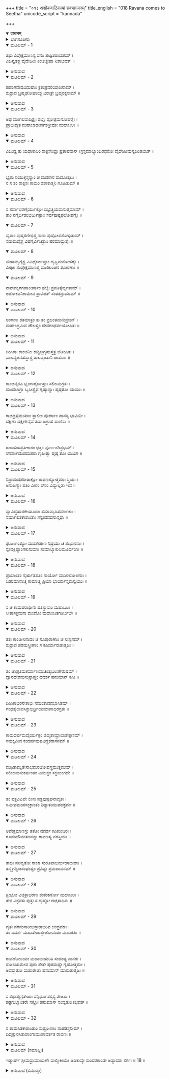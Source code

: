 +++
title = "०१८ अशोकवाटिकायां रावणागमनम्"
title_english = "018 Ravana comes to Seetha"
unicode_script = "kannada"

+++
<details open><summary>वाचनम्</summary>

<div class="audioEmbed"  caption="श्रीराम-हरिसीताराममूर्ति-घनपाठिभ्यां वचनम्" src="https://archive.org/download/Ramayana-recitation-Sriram-harisItArAmamUrti-Ghanapaati-v2/Kanda_5/Kanda_5_SK-018-Ravana_comes_to_Seetha_.mp3"></div>
</details>



<details><summary>ಭಾಗಸೂಚನಾ</summary>

ರಾವಣನು ಅಂತಃಪುರದ ಸ್ತ್ರೀಯರಿಂದ ಪರಿವೃತನಾಗಿ ಅಶೋಕವನಕ್ಕೆ ಬಂದುದನ್ನು ಹನುಮಂತನು ನೋಡಿದುದು
</details>

<details open><summary>ಮೂಲಮ್ - 1</summary>

ತಥಾ ವಿಪ್ರೇಕ್ಷಮಾಣಸ್ಯ ವನಂ ಪುಷ್ಪಿತಪಾದಪಮ್ ।  
ವಿಚಿನ್ವತಶ್ಚ ವೈದೇಹೀಂ ಕಿಂಚಿಚ್ಛೇಷಾ ನಿಶಾಭವತ್ ॥
</details>

<details><summary>ಅನುವಾದ</summary>

ಆಗ ಹನುಮಂತನು ಪುಷ್ಪಿತವಾದ ವೃಕ್ಷಗಳಿಂದ ನಿಬಿಡವಾಗಿದ್ದ ಅಶೋಕವನದಲ್ಲಿ ಜಾನಕಿಯನ್ನು ಹುಡುಕುತ್ತಿರುವಾಗಲೇ ರಾತ್ರಿಯ ಬಹುಭಾಗವು ಕಳೆದು ಸ್ವಲ್ಪಭಾಗಮಾತ್ರ ಉಳಿದಿತ್ತು.॥1॥
</details>

<details open><summary>ಮೂಲಮ್ - 2</summary>

ಷಡಂಗವೇದವಿದುಷಾಂ ಕ್ರತುಪ್ರವರಯಾಜಿನಾಮ್ ।  
ಶುಶ್ರಾವ ಬ್ರಹ್ಮಘೋಷಾಂಶ್ಚ ವಿರಾತ್ರೇ ಬ್ರಹ್ಮರಕ್ಷಸಾಮ್ ॥
</details>

<details><summary>ಅನುವಾದ</summary>

ರಾತ್ರಿಯು ಕಳೆಯುತ್ತಿದ್ದ ಆ ಸಮಯದಲ್ಲಿ ಸಾಂಗವೇದಾಧ್ಯಯನ ಮಾಡಿದ್ದ, ಮಹಾಯಜ್ಞಗಳ ಯಾಜಕರಾಗಿದ್ದ ಬ್ರಹ್ಮರಾಕ್ಷಸರು ಮಾಡುತ್ತಿದ್ದ ವೇದಘೋಷಗಳನ್ನು ಹನುಮಂತನು ಕೇಳಿದನು.॥2॥
</details>

<details open><summary>ಮೂಲಮ್ - 3</summary>

ಅಥ ಮಂಗಲವಾದಿತ್ರೈಃ ಶಬ್ದೈಃ ಶ್ರೋತ್ರಮನೋಹರೈಃ ।  
ಪ್ರಾಬುಧ್ಯತ ಮಹಾಬಾಹುರ್ದಶಗ್ರೀವೋ ಮಹಾಬಲಃ ॥
</details>

<details><summary>ಅನುವಾದ</summary>

ಅದೇ ಸಮಯದಲ್ಲಿ ಕಿವಿಗಳಿಗೆ ಇಂಪಾಗಿದ್ದ ಮಂಗಳವಾದ್ಯಗಳ ನಿನಾದದಿಂದ ದೀರ್ಘ ಬಾಹುವೂ, ಮಹಾಬಲಶಾಲಿಯೂ ಆದ ದಶಗ್ರೀವನನ್ನು ಅನುಚರರು ಎಚ್ಚರಿಸಿದರು.॥3॥
</details>

<details open><summary>ಮೂಲಮ್ - 4</summary>

ವಿಬುಧ್ಯ ತು ಯಥಾಕಾಲಂ ರಾಕ್ಷಸೇಂದ್ರಃ ಪ್ರತಾಪವಾನ್ ।ಸ್ರಸ್ತಮಾಲ್ಯಾಂಬರಧರೋ ವೈದೇಹೀಮನ್ವಚಿಂತಯತ್ ॥
</details>

<details><summary>ಅನುವಾದ</summary>

ಪ್ರತಾಪಶಾಲಿಯಾದ, ರಾಕ್ಷಸೇಂದ್ರನಾದ, ರಾವಣನು ಸಕಾಲದಲ್ಲಿ ಮೇಲೆದ್ದನು. ಅವನು ಧರಿಸಿದ್ದ ಮಾಲೆಗಳೂ, ಹಾರಗಳೂ, ಅಸ್ತವ್ಯಸ್ತವಾಗಿದ್ದವು. ಎದ್ದಾಗಲೇ ವೈದೇಹಿಯ ವಿಷಯವಾಗಿ ಯೋಚಿಸತೊಡಗಿದನು.॥4॥
</details>

<details open><summary>ಮೂಲಮ್ - 5</summary>

ಭೃಶಂ ನಿಯುಕ್ತಸ್ತಸ್ಯಾಂ ಚ ಮದನೇನ ಮದೋತ್ಕಟಃ ।  
ನ ಸ ತಂ ರಾಕ್ಷಸಃ ಕಾಮಂ ಶಶಾಕಾತ್ಮನಿ ಗೂಹಿತುಮ್ ॥
</details>

<details><summary>ಅನುವಾದ</summary>

ಮಾದಕ ಪದಾರ್ಥಗಳ ಸೇವನೆಯಿಂದ, ಮದೋತ್ಕಟನಾಗಿದ್ದು, ಮನ್ಮಥನ ಪ್ರಭಾವದಿಂದ ಸೀತಾದೇವಿಯಲ್ಲಿ ಅತ್ಯಾಸಕ್ತನಾಗಿದ್ದ ರಾವಣನು ಕಾಮದ ಉದ್ವೇಗವನ್ನು ಅಡಗಿಸದಾದನು.॥5॥
</details>

<details open><summary>ಮೂಲಮ್ - 6</summary>

ಸ ಸರ್ವಾಭರಣೈರ್ಯುಕ್ತೋ ಬಿಭ್ರಚ್ಛ್ರಿಯಮನುತ್ತಮಾಮ್ ।  
ತಾಂ ನಗೈರ್ಬಹುಭಿರ್ಜುಷ್ಟಾಂ ಸರ್ವಪುಷ್ಪಫಲೋಪಗೈಃ ॥
</details>

<details open><summary>ಮೂಲಮ್ - 7</summary>

ವೃತಾಂ ಪುಷ್ಕರಣೀಭಿಶ್ಚ ನಾನಾ ಪುಷ್ಪೋಪಶೋಭಿತಾಮ್ ।  
ಸದಾಮದೈಶ್ಚ ವಿಹಗೈರ್ವಿಚಿತ್ರಾಂ ಪರಮಾದ್ಭುತೈಃ ॥
</details>

<details open><summary>ಮೂಲಮ್ - 8</summary>

ಈಹಾಮೃಗೈಶ್ಚ ವಿವಿಧೈರ್ಜುಷ್ಟಾಂ ದೃಷ್ಟಿಮನೋಹರೈಃ ।  
ವೀಥೀಃ ಸಂಪ್ರೇಕ್ಷಮಾಣಶ್ಚ  ಮಣಿಕಾಂಚನ ತೋರಣಾಃ ॥
</details>

<details open><summary>ಮೂಲಮ್ - 9</summary>

ನಾನಾಮೃಗಗಣಾಕೀರ್ಣಾಂ ಫಲೈಃ ಪ್ರಪತಿತೈರ್ವೃತಾಮ್ ।  
ಅಶೋಕವನಿಕಾಮೇವ ಪ್ರಾವಿಶತ್ ಸಂತತದ್ರುಮಾಮ್ ॥
</details>

<details><summary>ಅನುವಾದ</summary>

ಒಡನೆಯೇ ಆಭರಣಗಳೆಲ್ಲವನ್ನು ತೊಟ್ಟುಕೊಂಡು, ನಯನ ಮನೋಹರವಾಗಿ ಸಿಂಗರಿಸಿಕೊಂಡು ಪರಮಶ್ರೇಷ್ಠವಾದ ಕಾಂತಿಯಿಂದ ರಾರಾಜಿಸುತ್ತಾ, ಫಲ-ಪುಷ್ಪಗಳಿಂದ ಸಮೃದ್ಧವಾಗಿದ್ದ ಅನೇಕ ವೃಕ್ಷಗಳಿಂದ ಕೂಡಿದ್ದ ಆ ಅಶೋಕವನವು ನಾನಾ ವಿಧವಾದ ಸರೋವರಗಳಿಂದ ಸಮಲಂಕೃತವಾಗಿದ್ದ, ನಾನಾವಿಧವಾದ ಪುಷ್ಪಗಳಿಂದ ಶೋಭಿಸುತ್ತಿದ್ದ, ನಿರಂತರ ಮದಿಸಿದ ಪಕ್ಷಿಗಳ ಕಲಕಲನಿನಾದದಿಂದ ಅದ್ಭುತವಾಗಿದ್ದು ಚಿತ್ರವಿಚಿತ್ರವಾಗಿದ್ದ, ಕಣ್ಣುಗಳಿಗೆ ಹಬ್ಬವನ್ನುಂಟುಮಾಡುತ್ತಿದ್ದ ವಿಧ-ವಿಧವಾದ ಕ್ರೀಡಾಮೃಗಗಳಿಂದ ಸಮಾವೃತವಾಗಿದ್ದ, ಮಣಿಮಯ, ಮತ್ತು ಕಾಂಚನಮಯ ತೋರಣಗಳಿಂದ ಅಲಂಕೃತವಾದ, ವಿಶಾಲವಾದ ವೀಥಿಗಳನ್ನು ನೋಡುತ್ತಾ ರಾವಣನು ಮುಂದರಿದನು. ಹಲವು ಬಗೆಯ ಜಿಂಕೆಗಳ ಗುಂಪುಗಳು ಅಲಲ್ಲಿ ಶೋಭಿಸುತ್ತಿದ್ದವು. ಪಕ್ವವಾಗಿ ಕೆಳಕ್ಕೆಬಿದ್ದ ಹಣ್ಣುಗಳಿಂದ ಆ ಭೂಪ್ರದೇಶವು ಮುಚ್ಚಿಹೋಗಿದ್ದಿತು. ದಟ್ಟವಾಗಿದ್ದ ವೃಕ್ಷಗಳಿಂದ ಕೂಡಿದ್ದ ಆ ಅಶೋಕವನವನ್ನು ಪ್ರವೇಶಿಸಿದನು.॥6-9॥
</details>

<details open><summary>ಮೂಲಮ್ - 10</summary>

ಅಂಗನಾಃ ಶತಮಾತ್ರಂ ತು ತಂ ವ್ರಜಂತಮನುವ್ರಜನ್ ।  
ಮಹೇಂದ್ರಮಿವ  ಪೌಲಸ್ತ್ಯಂ  ದೇವಗಂಧರ್ವಯೋಷಿತಃ ॥
</details>

<details><summary>ಅನುವಾದ</summary>

ದೇವ-ಗಂಧರ್ವ ಕಾಂತೆಯರು ಮಹೇಂದ್ರನನ್ನು ಅನುಸರಿಸಿಹೋಗುವಂತೆ ನೂರಾರು ಮಂದಿ ಅಂತಃಪುರದ ನಾರಿಯರು ಪೌಲಸ್ತ್ಯ ವಂಶಜನಾದ ರಾವಣನನ್ನು ಅನುಸರಿಸಿ ಹೋಗುತ್ತಿದ್ದರು.॥10॥
</details>

<details open><summary>ಮೂಲಮ್ - 11</summary>

ದೀಪಿಕಾಃ ಕಾಂಚನೀಃ ಕಾಶ್ಚಿಜ್ಜಗೃಹುಸ್ತತ್ರ ಯೋಷಿತಃ ।  
ವಾಲವ್ಯಜನಹಸ್ತಾಶ್ಚ ತಾಲವೃಂತಾನಿ ಚಾಪರಾಃ ॥
</details>

<details><summary>ಅನುವಾದ</summary>

ಅವರಲ್ಲಿ ಕೆಲವು ಯುವತಿಯರು ಸುವರ್ಣಮಯವಾದ ದಿವಟಿಗೆಯನ್ನು ಹಿಡಿದು ಮುಂದೆ ಹೋಗುತ್ತಿದ್ದರು. ಕೆಲವರು ಬೀಸಣಿಗೆಗಳನ್ನು, ಚಾಮರಗಳನ್ನು ಹಿಡಿದ್ದಿರು.॥11॥
</details>

<details open><summary>ಮೂಲಮ್ - 12</summary>

ಕಾಂಚನೈರಪಿ ಭೃಂಗಾರೈರ್ಜಹ್ರುಃ ಸಲಿಲಮಗ್ರತಃ ।  
ಮಂಡಲಾಗ್ರಾ ಬೃಸೀಶ್ಚೈವ ಗೃಹ್ಯಾನ್ಯಾಃ ಪೃಷ್ಠತೋ ಯಯುಃ ॥
</details>

<details><summary>ಅನುವಾದ</summary>

ಇನ್ನು ಕೆಲವರು ಸುವರ್ಣಮಯವಾದ ಕಲಶಗಳಲ್ಲಿ ನೀರನ್ನು ತುಂಬಿಕೊಂಡು ಮುಂದೆ ಹೋಗುತ್ತಿದ್ದರು. ಮತ್ತೂ ಕೆಲವರು ಖಡ್ಗಗಳನ್ನು, ಮಂಡಲಾಕಾರದ ಆಸನಗಳನ್ನು ಹಿಡಿದುಕೊಂಡು ಜೊತೆಯಲ್ಲಿ ಹೋಗುತ್ತಿದ್ದರು.॥12॥
</details>

<details open><summary>ಮೂಲಮ್ - 13</summary>

ಕಾಚಿದ್ರತ್ನಮಯಾಂ ಸ್ಥಾಲೀಂ ಪೂರ್ಣಾಂ ಪಾನಸ್ಯ ಭಾಮಿನೀ ।  
ದಕ್ಷಿಣಾ ದಕ್ಷಿಣೇನೈವ ತದಾ ಜಗ್ರಾಹ ಪಾಣಿನಾ ॥
</details>

<details><summary>ಅನುವಾದ</summary>

ಕುಶಲೆಯಾದ ಅಂಗನೆಯೊಬ್ಬಳು ಮದಿರೆಯಿಂದ ತುಂಬಿದ ರತ್ನಖಚಿತವಾದ ಪಾನಪಾತ್ರೆಯನ್ನು ಬಲಗೈಯಲ್ಲಿ ಹಿಡಿದುಕೊಂಡು ರಾವಣನ ಪಕ್ಕದಲ್ಲೇ ನಡೆಯುತ್ತಿದ್ದಳು.॥13॥
</details>

<details open><summary>ಮೂಲಮ್ - 14</summary>

ರಾಜಹಂಸಪ್ರತೀಕಾಶಂ ಛತ್ರಂ ಪೂರ್ಣಶಶಿಪ್ರಭಮ್ ।  
ಸೌವರ್ಣದಂಡಮಪರಾ ಗೃಹೀತ್ವಾ ಪೃಷ್ಠ ತೋ ಯಯೌ ॥
</details>

<details><summary>ಅನುವಾದ</summary>

ಇನ್ನೋರ್ವ ತರುಣಿಯು ರಾಜಹಂಸದಂತೆ ಬೆಳ್ಳಗಿದ್ದ ಪೂರ್ಣ ಚಂದ್ರನಂತೆ ಅಮಿತ ಪ್ರಭೆಯಿಂದ ಕೂಡಿದ್ದು , ಬಂಗಾರದ ದಂಡವಿದ್ದ ಶ್ವೇತಚ್ಛತ್ರವನ್ನು ಹಿಡಿದುಕೊಂಡು ರಾವಣನ ಹಿಂದಿನಿಂದ ಹೋಗುತ್ತಿದ್ದಳು.॥14॥
</details>

<details open><summary>ಮೂಲಮ್ - 15</summary>

ನಿದ್ರಾಮದಪರೀತಾಕ್ಷೋ ರಾವಣಸ್ಯೋತ್ತಮಾಃ ಸ್ತ್ರಿಯಃ ।  
ಅನುಜಗ್ಮುಃ ಪತಿಂ ವೀರಂ ಘನಂ ವಿದ್ಯುಲ್ಲತಾ ಇವ ॥
</details>

<details><summary>ಅನುವಾದ</summary>

ಮಧುಪಾನದಿಂದ ಮತ್ತರಾಗಿದ್ದ ರಾವಣನ ಅನಂಗಸತಿಯರ ಕಣ್ಣುಗಳು ನಿದ್ರಾಮತ್ತಿನಿಂದ ಮುಚ್ಚುತ್ತಿದ್ದವು. ಕೋಲು ಮಿಂಚುಗಳು ಮೋಡವನ್ನು ಅನುಸರಿಸಿ ಹೋಗುವಂತೆ ಅಂತಃಪುರದ ಸ್ತ್ರೀಯರು ವೀರನಾದ ರಾವಣನನ್ನು ಅನುಸರಿಸಿ ಹೋಗುತ್ತಿದ್ದರು.॥15॥
</details>

<details open><summary>ಮೂಲಮ್ - 16</summary>

ವ್ಯಾವಿದ್ಧಹಾರಕೇಯೂರಾಃ ಸಮಾಮೃದಿತವರ್ಣಕಾಃ ।  
ಸಮಾಗಲಿತಕೇಶಾಂತಾಃ ಸಸ್ವೇದವದನಾಸ್ತಥಾ ॥
</details>

<details><summary>ಅನುವಾದ</summary>

ರಾವಣನ ಪ್ರಿಯ ಸತಿಯರೂ, ಮಧುಲೋಚನೆಯರಾದ ಆ ತರುಣೀಮಣಿಗಳ ಹಾರ ಕೇಯೂರಗಳು ಅಸ್ತವ್ಯಸ್ತವಾಗಿದ್ದವು. ಅಂಗರಾಗಗಳೆಲ್ಲವೂ ಅಳಿಸಿಹೋಗಿತ್ತು. ತಲೆ ಕೂದಲು ಕೆದರಿ ಹೋಗಿ ಮುಖದಲ್ಲಿ ಬೆವರು ತುಂಬಿತ್ತು.॥16॥
</details>

<details open><summary>ಮೂಲಮ್ - 17</summary>

ಘೂರ್ಣಂತ್ಯೋ ಮದಶೇಷೇಣ ನಿದ್ರಯಾ ಚ ಶುಭಾನನಾಃ ।  
ಸ್ವೇದಕ್ಲಿಷ್ಟಾಂಗಕುಸುಮಾಃ ಸುಮಾಲ್ಯಾಕುಲಮೂರ್ಧಜಾಃ ॥
</details>

<details><summary>ಅನುವಾದ</summary>

ಸುಂದರ ಮುಖಿಯರಾಗಿದ್ದ ಅವರು ಪೂರ್ತಿ ಇಳಿಯದ ಮಧುವಿನ ಮತ್ತಿನಿಂದಲೂ, ನಿದ್ರೆಯಿಂದಲೂ ಜೋಲಾಡುತ್ತಿದ್ದರು. ಅವರು ಧರಿಸಿದ್ದ ಹಾರಗಳು ಬೆವರಿನಿಂದ ಬಾಡಿಹೋಗಿದ್ದವು. ತಲೆಯಲ್ಲಿ ಮುಡಿದ ಹೂವಿನ ದಂಡೆಗಳು ಬಾಡಿ ಅತ್ತಲಿತ್ತ ತೂಗುತ್ತಿದ್ದವು.॥17॥
</details>

<details open><summary>ಮೂಲಮ್ - 18</summary>

ಪ್ರಯಾಂತಂ ನೈರ್ಋತಪತಿಂ ನಾರ್ಯೋ ಮದಿರಲೋಚನಾಃ ।  
ಬಹುಮಾನಾಚ್ಚ ಕಾಮಾಚ್ಚ ಪ್ರಿಯಾ ಭಾರ್ಯಾಸ್ತಮನ್ವಯುಃ ॥
</details>

<details><summary>ಅನುವಾದ</summary>

ಮಧುಲೋಚನೆಯರಾದ ಆ ನಾರಿಯರಿಗೆ ಪತಿಯಾದ ರಾಕ್ಷಸಾಧಿಪತಿಯ ಮೇಲಿನ ಆದರಾಭಿಮಾನದಿಂದ, ಕಾಮಾತುರರಾಗಿ ಅವನನ್ನು ಹಿಂಬಾಲಿಸುತ್ತಿದ್ದರು.॥18॥
</details>

<details open><summary>ಮೂಲಮ್ - 19</summary>

ಸ ಚ ಕಾಮಪರಾಧೀನಃ ಪತಿಸ್ತಾಸಾಂ ಮಹಾಬಲಃ ।  
ಸೀತಾಸಕ್ತಮನಾ ಮಂದೋ ಮದಾಂಚಿತಗತಿರ್ಬಭೌ ॥
</details>

<details><summary>ಅನುವಾದ</summary>

ಅವರಿಗೆಲ್ಲ ಪತಿಯಾದ, ಮಹಾಬಲಶಾಲಿಯಾದ ಆ ರಾವಣನು ಕಾಮಪರವಶನಾಗಿ, ಮಂದಬುದ್ಧಿಯಿಂದ ಸೀತೆಯ ಮೇಲಿನ ಆಸಕ್ತಿಯಿಂದ ಮದಭರಿತ ಆನೆಯಂತೆ ಮುನ್ನಡೆಯುತ್ತಿದ್ದನು.॥19॥
</details>

<details open><summary>ಮೂಲಮ್ - 20</summary>

ತತಃ ಕಾಂಚೀನಿನಾದಂ ಚ ನೂಪುರಾಣಾಂ ಚ ನಿಃಸ್ವನಮ್ ।  
ಶುಶ್ರಾವ ಪರಮಸ್ತ್ರೀಣಾಂ ಸ ಕಪಿರ್ಮಾರುತಾತ್ಮಜಃ ॥
</details>

<details><summary>ಅನುವಾದ</summary>

ಶಿಂಶುಪಾವೃಕ್ಷದಲ್ಲಿ ಉಡುಗಿಕೊಂಡಿದ್ದ ವಾಯುಪುತ್ರನಾದ ಹನುಮಂತನು ಸುಂದರಿಯರಾದ ಆ ರಾವಣನ ಭಾರ್ಯೆಯರ ಒಡ್ಯಾಣಗಳ ಮತ್ತು ಕಾಲಂದುಗೆಗಳ ಧ್ವನಿಯನ್ನು ಕೇಳಿದನು.॥20॥
</details>

<details open><summary>ಮೂಲಮ್ - 21</summary>

ತಂ ಚಾಪ್ರತಿಮಕರ್ಮಾಣಮಚಿಂತ್ಯಬಲಪೌರುಷಮ್ ।  
ದ್ವಾರದೇಶಮನುಪ್ರಾಪ್ತಂ ದದರ್ಶ ಹನುಮಾನ್ ಕಪಿಃ ॥
</details>

<details><summary>ಅನುವಾದ</summary>

ಸಾಟಿಯಿಲ್ಲದ ದುಃಸಾಹಸ ಕಾರ್ಯಗಳನ್ನು ಮಾಡು ವವನೂ, ಅಮಿತ ಬಲಪರಾಕ್ರಮಿಯೂ ಆದ ರಾವಣನು ಅಶೋಕ ವನದ್ವಾರದಿಂದ ಬರುತ್ತಿರುವುದನ್ನು ವಾನರೋತ್ತಮನಾದ ಮಾರುತಿಯು ನೋಡಿದನು.॥21॥
</details>

<details open><summary>ಮೂಲಮ್ - 22</summary>

ದೀಪಿಕಾಭಿರನೇಕಾಭಿಃ ಸಮಂತಾದವಭಾಸಿತಮ್ ।  
ಗಂಧತೈಲಾವಸಿಕ್ತಾಭಿರ್ಧ್ರಿಯಮಾಣಾಭಿರಗ್ರತಃ ॥
</details>

<details><summary>ಅನುವಾದ</summary>

ಅವನ ಮುಂದೆ ಉತ್ತಮರಾದ ಸ್ತ್ರೀಯರು ಸುಗಂಧಯುಕ್ತವಾದ ಎಣ್ಣೆಯಿಂದ ನೆನೆಸಿದ ಅನೇಕ ದೀವಟಿಗಗಳನ್ನು ಒಯ್ಯುತ್ತಿದ್ದರು. ಆ ದೀಪಗಳ ಬೆಳಕಿನಿಂದ ರಾವಣನು ಅತ್ಯಂತ ಪ್ರಕಾಶಮಾನವಾಗಿ ಕಾಣುತ್ತಿದ್ದನು.॥22॥
</details>

<details open><summary>ಮೂಲಮ್ - 23</summary>

ಕಾಮದರ್ಪಮದೈರ್ಯುಕ್ತಂ ಜಿಹ್ಮತಾಮ್ರಾಯತೇಕ್ಷಣಮ್ ।  
ಸಮಕ್ಷಮಿವ ಕಂದರ್ಪಮಪವಿದ್ಧಶರಾಸನಮ್ ॥
</details>

<details><summary>ಅನುವಾದ</summary>

ಕಾಮ, ಮದ, ದರ್ಪಗಳಿಂದ ಕೂಡಿದ್ದ ಅವನ ಕಣ್ಣುಗಳು ಕೆಂಪಾಗಿಯೂ, ವಿಶಾಲವಾಗಿಯೂ, ವಕ್ರವಾಗಿಯೂ ಇದ್ದವು. ಅವನು ಕುಸುಮ ಚಾಪವನ್ನು ತೊರೆದು ಪ್ರತ್ಯಕ್ಷವಾಗಿ ಕಾಣಿಸಿಕೊಂಡ ಕಾಮದೇವನಂತೆ ಕಾಣುತ್ತಿದ್ದನು.॥23॥
</details>

<details open><summary>ಮೂಲಮ್ - 24</summary>

ಮಥಿತಾಮೃತೇನಾಭಮರಜೋವಸ್ತ್ರಮುತ್ತಮಮ್ ।  
ಸಲೀಲಮನುಕರ್ಷಂತಂ ವಿಮುಕ್ತಂ ಸಕ್ತಮಂಗದೇ ॥
</details>

<details><summary>ಅನುವಾದ</summary>

ಹಾಲನ್ನು ಕಡೆದಾಗ ಹೊರಬರುವ ನೊರೆಯಂತೆ ಬಿಳುಪಾದ, ಶುಭ್ರವಾದ, ಶ್ರೇಷ್ಠವಾದ ವಸ್ತ್ರಗಳನ್ನುಟ್ಟಿದ್ದು, ಉತ್ತರೀಯವು ಹೆಗಲಿನಿಂದ ಜಾರಿ ಕೇಯೂರಕ್ಕೆ ಸಿಕ್ಕಿಕೊಂಡು ನೆಲದ ಮೇಲೆ ಹೊರಳಾಡುತ್ತಿತ್ತು.॥24॥
</details>

<details open><summary>ಮೂಲಮ್ - 25</summary>

ತಂ ಪತ್ರವಿಟಪೇ ಲೀನಃ ಪತ್ರಪುಷ್ಪಘನಾವೃತಃ ।  
ಸಮೀಪಮುಪಸಂಕ್ರಾಂತಂ ನಿಧ್ಯಾತುಮುಪಚಕ್ರಮೇ ॥
</details>

<details><summary>ಅನುವಾದ</summary>

ದಟ್ಟವಾದ ಎಲೆಗಳಿಂದಲೂ, ಪುಷ್ಪಗಳಿಂದಲೂ ಸಮಾವೃತವಾದ ಶಿಂಶುಪಾ ವೃಕ್ಷದಲ್ಲಿ ಉಡುಗಿ ಕುಳಿತಿದ್ದ ಹನುಮಂತನು ಸಮೀಪಿಸುತ್ತಿರುವ ರಾವಣನನ್ನು ಸೂಕ್ಷ್ಮವಾಗಿ ಗಮನಿಸಿದನು.॥25॥
</details>

<details open><summary>ಮೂಲಮ್ - 26</summary>

ಅವೇಕ್ಷಮಾಣಸ್ತು ತತೋ ದದರ್ಶ ಕಪಿಕುಂಜರಃ ।  
ರೂಪಯೌವನಸಂಪನ್ನಾ ರಾವಣಸ್ಯ ವರಸ್ತ್ರಿಯಃ ॥
</details>

<details><summary>ಅನುವಾದ</summary>

ಹಾಗೆಯೇ ರಾವಣನ ಕಡೆಗೆ ನೋಡುತ್ತಿದ್ದಾಗ, ಅವನನ್ನು ಹಿಂಬಾಲಿಸಿಕೊಂಡು ಬರುತ್ತಿದ್ದ ರೂಪ-ಯೌವನ ಸಂಪನ್ನೆಯರಾದ, ಶ್ರೇಷ್ಠರಾದ ರಾವಣನ ವರಸ್ತ್ರೀಯರನ್ನು ಕಪಿವರನು ನೋಡಿದನು.॥26॥
</details>

<details open><summary>ಮೂಲಮ್ - 27</summary>

ತಾಭಿಃ ಪರಿವೃತೋ ರಾಜಾ ಸುರೂಪಾಭಿರ್ಮಹಾಯಶಾಃ ।  
ತನ್ಮೃಗದ್ವಿಜಸಂಘುಷ್ಟಂ ಪ್ರವಿಷ್ಟಃ ಪ್ರಮದಾವನಮ್ ॥
</details>

<details><summary>ಅನುವಾದ</summary>

ಹೀಗೆ ಕಡುಚೆಲುವೆಯರಾಗಿದ್ದ ಆ ವರನಾರಿಯರಿಂದ ಪರಿವೃತನಾಗಿದ್ದು ಮಹಾಯಶಸ್ವಿಯಾದ ರಾಕ್ಷಸೇಶ್ವರನು ಮೃಗ-ಪಕ್ಷಿಗಳಿಂದ ನಿನಾದಿತವಾಗಿದ್ದ ಪ್ರಮದಾವನವನ್ನು ಪ್ರವೇಶಿಸಿದನು.॥27॥
</details>

<details open><summary>ಮೂಲಮ್ - 28</summary>

ಕ್ಷೀಭೋ ವಿಚಿತ್ರಾಭರಣಃ ಶಂಕುಕರ್ಣೋ ಮಹಾಬಲಃ ।  
ತೇನ ವಿಶ್ರವಸಃ ಪುತ್ರಃ ಸ ದೃಷ್ಟೋ ರಾಕ್ಷಸಾಧಿಪಃ ॥
</details>

<details><summary>ಅನುವಾದ</summary>

ಆಗ ಮದೋನ್ಮತ್ತನಾದ ರಾವಣನು ವಿಚಿತ್ರವಾದ ಆಭರಣಗಳನ್ನು ಧರಿಸಿದ್ದನು. ಕೋನವುಳ್ಳ ಕರ್ಣಾಭರಣಗಳನ್ನು ಧರಿಸಿದ್ದು, ಗರ್ವದಿಂದ ಅವುಗಳು ನೆಟ್ಟಗಾಗಿದ್ದವು. ಮಹಾಬಲಶಾಲಿಯೂ, ವಿಶ್ರವಸುವಿನ ಮಗನೂ, ರಾಕ್ಷಸರ ಅಧಿಪತಿಯೂ ಆದ ರಾವಣನನ್ನು ಹನುಮಂತನು ನೋಡಿದನು.॥28॥
</details>

<details open><summary>ಮೂಲಮ್ - 29</summary>

ವೃತಃ ಪರಮನಾರೀಭಿಸ್ತಾರಾಭಿರಿವ ಚಂದ್ರಮಾಃ ।  
ತಂ ದದರ್ಶ ಮಹಾತೇಜಾಸ್ತೇಜೋವಂತಂ ಮಹಾಕಪಿಃ ॥
</details>

<details><summary>ಅನುವಾದ</summary>

ಅವನು ನಕ್ಷತ್ರಗಳಿಂದ ಪರಿವೃತನಾದ ಚಂದ್ರನಂತೆ, ವರನಾರಿಯರಿಂದ ಸುತ್ತುವರಿಯಲ್ಪಟ್ಟ, ತೇಜೋವಿಶಿಷ್ಟನಾದ ಆ ರಾವಣೇಶ್ವರನನ್ನು, ಮಹಾತೇಜಸ್ವಿಯಾದ, ಕಪೀಶ್ವರನಾದ ಹನುಮಂತನು ನೋಡಿದನು.॥29॥
</details>

<details open><summary>ಮೂಲಮ್ - 30</summary>

ರಾವಣೋಽಯಂ ಮಹಾಬಾಹುರಿತಿ ಸಂಚಿಂತ್ಯ ವಾನರಃ ।  
ಸೋಽಯಮೇವ ಪುರಾ ಶೇತೇ ಪುರಮಧ್ಯೇ ಗೃಹೋತ್ತಮೇ ।  
ಅವಪ್ಲುತೋ ಮಹಾತೇಜಾ ಹನುಮಾನ್ ಮಾರುತಾತ್ಮಜಃ ॥
</details>

<details><summary>ಅನುವಾದ</summary>

‘ಮಹಾಬಾಹುವಾದ ರಾವಣನು ಇವನೇ. ಹಿಂದೆ ಲಂಕೆಯ ಶ್ರೇಷ್ಠವಾದ ಅರಮನೆಯಲ್ಲಿ ಮಲಗಿದ್ದವನೂ ಇವನೇ. ಎಂಬುದಾಗಿ ನಿಶ್ಚಯಿಸಿ, ರಾವಣನ ಚೇಷ್ಟೆಗಳನ್ನು ಗಮನಿಸಲು ತಾನು ಕುಳಿತ್ತಿದ್ದ ರೆಂಬೆಯಿಂದ ಕೆಳಗಿನ ರೆಂಬೆಗೆ ಧುಮುಕಿದನು.॥30॥
</details>

<details open><summary>ಮೂಲಮ್ - 31</summary>

ಸ ತಥಾಪ್ಯುಗ್ರತೇಜಾಃ ಸನ್ನಿರ್ಧೂತಸ್ತಸ್ಯ ತೇಜಸಾ ।  
ಪತ್ರಗುಲ್ಮಾಂತರೇ ಸಕ್ತೋ ಹನುಮಾನ್ ಸಂವೃತೋಽಭವತ್ ॥
</details>

<details><summary>ಅನುವಾದ</summary>

ಹನುಮಂತನು ಬುದ್ಧಿವಂತನೂ, ಮಹಾಮೇಧಾವಿಯೂ, ತೀಕ್ಷ್ಣವಾದ ತೇಜಸ್ಸುಳ್ಳವನೂ ಆಗಿದ್ದರೂ ರಾವಣನ ರಾಕ್ಷಸೀ ತೇಜಸ್ಸಿನಿಂದ ನಡುಗುವವನಂತೆ ಗುಹೆಯಂತಿದ್ದ ಎಲೆಗಳ ಮಧ್ಯದಲ್ಲಿ ಪುನಃ ಉಡುಗಿದನು.॥31॥
</details>

<details open><summary>ಮೂಲಮ್ - 32</summary>

ಸ ತಾಮಸಿತಕೇಶಾಂತಾಂ ಸುಶ್ರೋಣೀಂ ಸಂಹತಸ್ತನೀಮ್ ।  
ದಿದೃಕ್ಷುರಸಿತಾಪಾಂಗಾಮುಪಾವರ್ತತ ರಾವಣಃ ॥
</details>

<details><summary>ಅನುವಾದ</summary>

ಕಪ್ಪಾದ ತಲೆಗೂದಲುಗಳಿಂದ ಕೂಡಿದ್ದ, ಸುಂದರವಾದ ಕಟಿಪ್ರದೇಶವುಳ್ಳ, ವಕ್ಷಸ್ಥಳವನ್ನು ಮುಚ್ಚಿಕೊಂಡು ಕುಳಿತಿದ್ದ, ನೇತ್ರ ಸೌಂದರ್ಯದಿಂದ ಒಡಗೂಡಿದ ಆ ಸೀತಾದೇವಿಯನ್ನು ನೋಡುವ ಬಯಕೆಯಿಂದ ರಾವಣನು ಅಲ್ಲಿಗೆ ಆಗಮಿಸಿದನು.॥32॥
</details>

<details open><summary>ಮೂಲಮ್ (ಸಮಾಪ್ತಿಃ)</summary>

ಇತ್ಯಾರ್ಷೇ ಶ್ರೀಮದ್ರಾಮಾಯಣೇ ವಾಲ್ಮೀಕೀಯೇ ಆದಿಕಾವ್ಯೇ ಸುಂದರಕಾಂಡೇ ಅಷ್ಟಾದಶಃ ಸರ್ಗಃ ॥ 18 ॥
</details>

<details><summary>ಅನುವಾದ (ಸಮಾಪ್ತಿಃ)</summary>

ಮಹರ್ಷಿವಾಲ್ಮೀಕಿ ವಿರಚಿತ ಆದಿಕಾವ್ಯವಾದ ಶ್ರೀಮದ್ರಾಮಾಯಣದ ಸುಂದರಕಾಂಡದಲ್ಲಿ ಹದಿನೆಂಟನೆಯ ಸರ್ಗವು ಮುಗಿಯಿತು.
</details>
